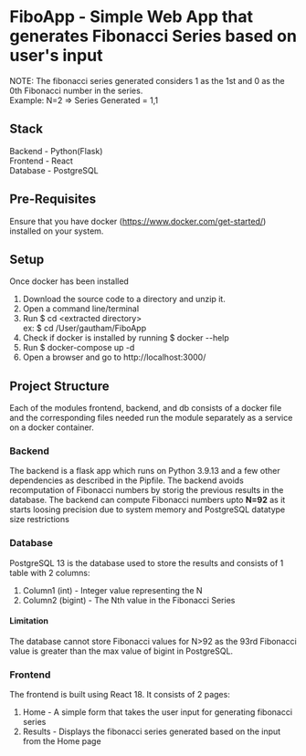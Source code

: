 # FiboApp - Simple Web App that generates Fibonacci Series based on user's input
NOTE: The fibonacci series generated considers 1 as the 1st and 0 as the 0th Fibonacci number in the series. <br/>
Example: N=2 => Series Generated = 1,1

## Stack
Backend - Python(Flask) <br/>
Frontend - React <br/>
Database - PostgreSQL <br/>

## Pre-Requisites
Ensure that you have docker (https://www.docker.com/get-started/) installed on your system.

## Setup
Once docker has been installed
1. Download the source code to a directory and unzip it.
2. Open a command line/terminal
3. Run \$ cd \<extracted directory> <br/>
ex: \$ cd /User/gautham/FiboApp
4. Check if docker is installed by running \$ docker --help
5. Run \$ docker-compose up -d
6. Open a browser and go to http://localhost:3000/


## Project Structure
Each of the modules frontend, backend, and db consists of a docker file and the corresponding files needed run the module separately as a service on a docker container.

### Backend
The backend is a flask app which runs on Python 3.9.13 and a few other dependencies as described in the Pipfile. The backend avoids recomputation of Fibonacci numbers by storig the previous results in the database. The backend can compute Fibonacci numbers upto <b>N=92</b> as it starts loosing precision due to system memory and PostgreSQL datatype size restrictions<br/>

### Database
PostgreSQL 13 is the database used to store the results and consists of 1 table with 2 columns:
1. Column1 (int) - Integer value representing the N
2. Column2 (bigint) - The Nth value in the Fibonacci Series

#### Limitation
The database cannot store Fibonacci values for N>92 as the 93rd Fibonacci value is greater than the max value of bigint in PostgreSQL.


### Frontend
The frontend is built using React 18. It consists of 2 pages:
1. Home - A simple form that takes the user input for generating fibonacci series
2. Results - Displays the fibonacci series generated based on the input from the Home page

